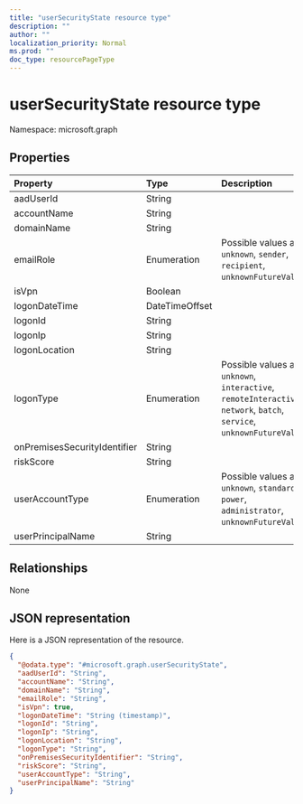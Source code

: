 ```yaml
---
title: "userSecurityState resource type"
description: ""
author: ""
localization_priority: Normal
ms.prod: ""
doc_type: resourcePageType
---
```


# userSecurityState resource type


Namespace: microsoft.graph



## Properties
|Property|Type|Description|
|:---|:---|:---|
|aadUserId|String||
|accountName|String||
|domainName|String||
|emailRole|Enumeration| Possible values are: `unknown`, `sender`, `recipient`, `unknownFutureValue`.|
|isVpn|Boolean||
|logonDateTime|DateTimeOffset||
|logonId|String||
|logonIp|String||
|logonLocation|String||
|logonType|Enumeration| Possible values are: `unknown`, `interactive`, `remoteInteractive`, `network`, `batch`, `service`, `unknownFutureValue`.|
|onPremisesSecurityIdentifier|String||
|riskScore|String||
|userAccountType|Enumeration| Possible values are: `unknown`, `standard`, `power`, `administrator`, `unknownFutureValue`.|
|userPrincipalName|String||

## Relationships
None

## JSON representation
Here is a JSON representation of the resource.
<!-- {
  "blockType": "resource",
  "@odata.type": "microsoft.graph.userSecurityState"
}
-->
``` json
{
  "@odata.type": "#microsoft.graph.userSecurityState",
  "aadUserId": "String",
  "accountName": "String",
  "domainName": "String",
  "emailRole": "String",
  "isVpn": true,
  "logonDateTime": "String (timestamp)",
  "logonId": "String",
  "logonIp": "String",
  "logonLocation": "String",
  "logonType": "String",
  "onPremisesSecurityIdentifier": "String",
  "riskScore": "String",
  "userAccountType": "String",
  "userPrincipalName": "String"
}
```

